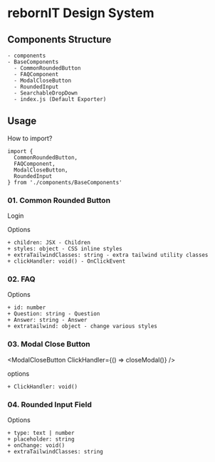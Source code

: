 # rebornIT Design System

## Components Structure

    - components
    - BaseComponents
      - CommonRoundedButton
      - FAQComponent
      - ModalCloseButton
      - RoundedInput
      - SearchableDropDown
      - index.js (Default Exporter)


## Usage

  How to import?

    import {
      CommonRoundedButton, 
      FAQComponent, 
      ModalCloseButton, 
      RoundedInput
    } from './components/BaseComponents'

### 01. Common Rounded Button

  <CommonRoundedButton extraTailwindClasses="bg-rebornit-primary text-white">
          Login
  </CommonRoundedButton>

  Options

    + children: JSX - Children
    + styles: object - CSS inline styles
    + extraTailwindClasses: string - extra tailwind utility classes
    + clickHandler: void() - OnClickEvent

### 02. FAQ 

  <FAQComponent id={1} Question="Hey! Whats up?" Answer="Cool!"/>

  Options

    + id: number
    + Question: string - Question
    + Answer: string - Answer
    + extratailwind: object - change various styles


### 03. Modal Close Button

  <ModalCloseButton ClickHandler={() => closeModal()} />

  options

    + ClickHandler: void()


### 04. Rounded Input Field

  <RoundedInput placeholder='Enter your email' type='text' />

  Options

    + type: text | number
    + placeholder: string 
    + onChange: void()
    + extraTailwindClasses: string